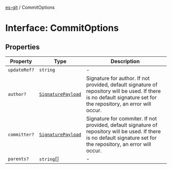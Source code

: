 [es-git](../globals.md) / CommitOptions

# Interface: CommitOptions

## Properties

| Property | Type | Description |
| ------ | ------ | ------ |
| <a id="updateref"></a> `updateRef?` | `string` | - |
| <a id="author"></a> `author?` | [`SignaturePayload`](SignaturePayload.md) | Signature for author. If not provided, default signature of repository will be used. If there is no default signature set for the repository, an error will occur. |
| <a id="committer"></a> `committer?` | [`SignaturePayload`](SignaturePayload.md) | Signature for commiter. If not provided, default signature of repository will be used. If there is no default signature set for the repository, an error will occur. |
| <a id="parents"></a> `parents?` | `string`[] | - |

